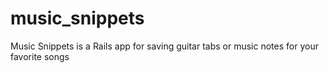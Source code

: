 # music_snippets
Music Snippets is a Rails app for saving guitar tabs or music notes for your favorite songs
